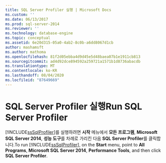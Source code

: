 ```yaml
---
title: SQL Server Profiler 실행 | Microsoft Docs
ms.custom: ''
ms.date: 06/13/2017
ms.prod: sql-server-2014
ms.reviewer: ''
ms.technology: database-engine
ms.topic: conceptual
ms.assetid: 6e20d315-05a0-4ab2-8c0b-a6dd8067d1cb
author: mashamsft
ms.author: mathoma
ms.openlocfilehash: 81f2d05ebba4d9d45e5d48baea07b1e1911cb813
ms.sourcegitcommit: ad4d92dce894592a259721a1571b1d8736abacdb
ms.translationtype: MT
ms.contentlocale: ko-KR
ms.lasthandoff: 08/04/2020
ms.locfileid: "87649669"
---
```

# <a name="run-sql-server-profiler"></a><span data-ttu-id="87d04-102">SQL Server Profiler 실행</span><span class="sxs-lookup"><span data-stu-id="87d04-102">Run SQL Server Profiler</span></span>
  <span data-ttu-id="87d04-103">[!INCLUDE[ssSqlProfiler](../includes/sssqlprofiler-md.md)]를 실행하려면 **시작** 메뉴에서 **모든 프로그램**, **Microsoft SQL Server 2014**, **성능 도구**를 차례로 가리킨 다음 **SQL Server Profiler**를 클릭합니다.</span><span class="sxs-lookup"><span data-stu-id="87d04-103">To run [!INCLUDE[ssSqlProfiler](../includes/sssqlprofiler-md.md)], on the **Start** menu, point to **All Programs**, **Microsoft SQL Server 2014**, **Performance Tools**, and then click **SQL Server Profiler**.</span></span>  
  
  
